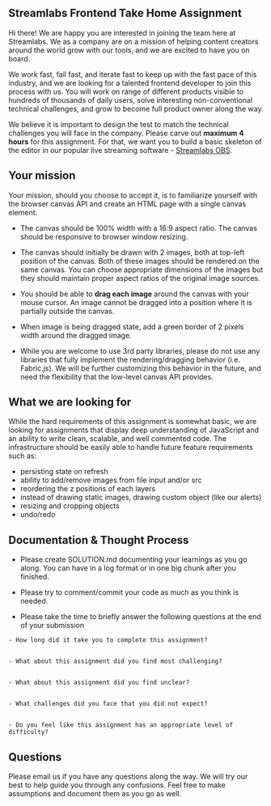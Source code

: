 ## Streamlabs Frontend Take Home Assignment

Hi there! We are happy you are interested in joining the team here at Streamlabs. We as a company are on a mission of helping content creators around the world grow with our tools, and we are excited to have you on board.

We work fast, fail fast, and iterate fast to keep up with the fast pace of this industry, and we are looking for a talented frontend developer to join this process with us. You will work on range of different products visible to hundreds of thousands of daily users, solve interesting non-conventional technical challenges, and grow to become full product owner along the way.

We believe it is important to design the test to match the technical challenges you will face in the company. Please carve out **maximum 4 hours** for this assignment. For that, we want you to build a basic skeleton of the editor in our popular live streaming software - [Streamlabs OBS](https://streamlabs.com/streamlabs-obs).

## Your mission

Your mission, should you choose to accept it, is to familiarize yourself with the browser canvas API and create an HTML page with a single canvas element.

- The canvas should be 100% width with a 16:9 aspect ratio. The canvas should be responsive to browser window resizing.

- The canvas should initially be drawn with 2 images, both at top-left position of the canvas. Both of these images should be rendered on the same canvas. You can choose appropriate dimensions of the images but they should maintain proper aspect ratios of the original image sources.

- You should be able to **drag each image** around the canvas with your mouse cursor. An image cannot be dragged into a position where it is partially outside the canvas.

- When image is being dragged state, add a green border of 2 pixels width around the dragged image.

- While you are welcome to use 3rd party libraries, please do not use any libraries that fully implement the rendering/dragging behavior (i.e. Fabric.js). We will be further customizing this behavior in the future, and need the flexibility that the low-level canvas API provides.

## What we are looking for

While the hard requirements of this assignment is somewhat basic, we are looking for assignments that display deep understanding of JavaScript and an ability to write clean, scalable, and well commented code. The infrastructure should be easily able to handle future feature requirements such as:

- persisting state on refresh
- ability to add/remove images from file input and/or src
- reordering the z positions of each layers
- instead of drawing static images, drawing custom object (like our alerts)
- resizing and cropping objects
- undo/redo

## Documentation & Thought Process

- Please create SOLUTION.md documenting your learnings as you go along. You can have in a log format or in one big chunk after you finished.

- Please try to comment/commit your code as much as you think is needed.

- Please take the time to briefly answer the following questions at the end of your submission

```
- How long did it take you to complete this assignment?


- What about this assignment did you find most challenging?


- What about this assignment did you find unclear?


- What challenges did you face that you did not expect?


- Do you feel like this assignment has an appropriate level of difficulty?
```

## Questions

Please email us if you have any questions along the way. We will try our best to help guide you through any confusions. Feel free to make assumptions and document them as you go as well.
